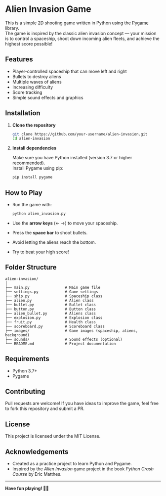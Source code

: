 # Alien Invasion Game

This is a simple 2D shooting game written in Python using the [Pygame](https://www.pygame.org/news) library.  
The game is inspired by the classic alien invasion concept — your mission is to control a spaceship, shoot down incoming alien fleets, and achieve the highest score possible!

## Features

- Player-controlled spaceship that can move left and right
- Bullets to destroy aliens
- Multiple waves of aliens
- Increasing difficulty
- Score tracking
- Simple sound effects and graphics

## Installation

1. **Clone the repository**

   ```bash
   git clone https://github.com/your-username/alien-invasion.git
   cd alien-invasion
   ```

2. **Install dependencies**

   Make sure you have Python installed (version 3.7 or higher recommended).  
   Install Pygame using pip:

   ```bash
   pip install pygame
   ```

## How to Play

- Run the game with:

  ```bash
  python alien_invasion.py
  ```

- Use the **arrow keys** (← →) to move your spaceship.
- Press the **space bar** to shoot bullets.
- Avoid letting the aliens reach the bottom.
- Try to beat your high score!

## Folder Structure

```
alien-invasion/
│
├── main.py                # Main game file
├── settings.py            # Game settings
├── ship.py                # Spaceship class
├── alien.py               # Alien class
├── bullet.py              # Bullet class
├── button.py              # Button class
├── alien_bullet.py        # Aliens class
├── explosion.py           # Explosion class
├── fruit.py               # Health class
├── scoreboard.py          # Scoreboard class
├── images/                # Game images (spaceship, aliens, background)
├── sounds/                # Sound effects (optional)
└── README.md              # Project documentation
```

## Requirements

- Python 3.7+
- Pygame

## Contributing

Pull requests are welcome! If you have ideas to improve the game, feel free to fork this repository and submit a PR.

## License

This project is licensed under the MIT License.

## Acknowledgements

- Created as a practice project to learn Python and Pygame.
- Inspired by the *Alien Invasion* game project in the book *Python Crash Course* by Eric Matthes.

---

**Have fun playing! 🚀👾**
